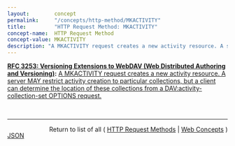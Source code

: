 ```yaml
---
layout:        concept
permalink:     "/concepts/http-method/MKACTIVITY"
title:         "HTTP Request Method: MKACTIVITY"
concept-name:  HTTP Request Method
concept-value: MKACTIVITY
description: "A MKACTIVITY request creates a new activity resource. A server MAY restrict activity creation to particular collections, but a client can determine the location of these collections from a DAV:activity-collection-set OPTIONS request."
---
```


**[RFC 3253: Versioning Extensions to WebDAV (Web Distributed Authoring and Versioning)](/specs/IETF/RFC/3253 "This document specifies a set of methods, headers, and resource types that define the WebDAV (Web Distributed Authoring and Versioning) versioning extensions to the HTTP/1.1 protocol. WebDAV versioning will minimize the complexity of clients that are capable of interoperating with a variety of versioning repository managers, to facilitate widespread deployment of applications capable of utilizing the WebDAV Versioning services. WebDAV versioning includes automatic versioning for versioning-unaware clients, version history management, workspace management, baseline management, activity management, and URL namespace versioning."):** [A MKACTIVITY request creates a new activity resource. A server MAY restrict activity creation to particular collections, but a client can determine the location of these collections from a DAV:activity-collection-set OPTIONS request.](http://tools.ietf.org/html/rfc3253#section-13.5 "Read documentation for HTTP Request Method &#34;MKACTIVITY&#34;")

<br/>
<hr/>

<p style="float : left"><a href="./MKACTIVITY.json" title="JSON representing this particular Web Concept value">JSON</a></p>
<p style="text-align: right">Return to list of all ( <a href="../http-methods">HTTP Request Methods</a> | <a href="../">Web Concepts</a> )</p>
